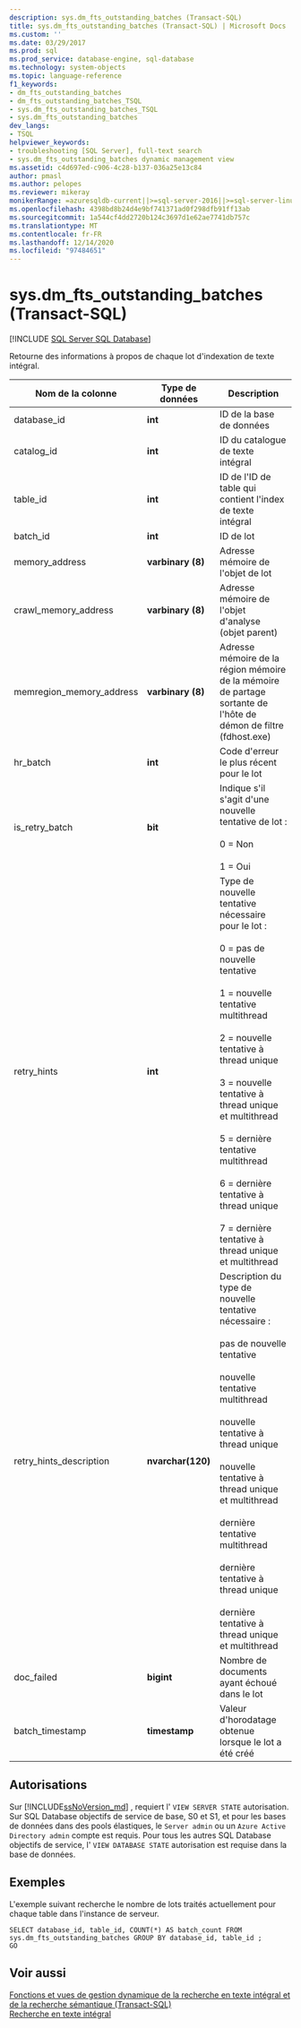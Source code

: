 ```yaml
---
description: sys.dm_fts_outstanding_batches (Transact-SQL)
title: sys.dm_fts_outstanding_batches (Transact-SQL) | Microsoft Docs
ms.custom: ''
ms.date: 03/29/2017
ms.prod: sql
ms.prod_service: database-engine, sql-database
ms.technology: system-objects
ms.topic: language-reference
f1_keywords:
- dm_fts_outstanding_batches
- dm_fts_outstanding_batches_TSQL
- sys.dm_fts_outstanding_batches_TSQL
- sys.dm_fts_outstanding_batches
dev_langs:
- TSQL
helpviewer_keywords:
- troubleshooting [SQL Server], full-text search
- sys.dm_fts_outstanding_batches dynamic management view
ms.assetid: c4d697ed-c906-4c28-b137-036a25e13c84
author: pmasl
ms.author: pelopes
ms.reviewer: mikeray
monikerRange: =azuresqldb-current||>=sql-server-2016||>=sql-server-linux-2017||=azuresqldb-mi-current
ms.openlocfilehash: 4398bd8b24d4e9bf741371ad0f298dfb91ff13ab
ms.sourcegitcommit: 1a544cf4dd2720b124c3697d1e62ae7741db757c
ms.translationtype: MT
ms.contentlocale: fr-FR
ms.lasthandoff: 12/14/2020
ms.locfileid: "97484651"
---
```

# <a name="sysdm_fts_outstanding_batches-transact-sql"></a>sys.dm_fts_outstanding_batches (Transact-SQL)
[!INCLUDE [SQL Server SQL Database](../../includes/applies-to-version/sql-asdb.md)]

  Retourne des informations à propos de chaque lot d'indexation de texte intégral.  
  
  |Nom de la colonne|Type de données|Description|  
|-----------------|---------------|-----------------|  
|database_id|**int**|ID de la base de données|  
|catalog_id|**int**|ID du catalogue de texte intégral|  
|table_id|**int**|ID de l'ID de table qui contient l'index de texte intégral|  
|batch_id|**int**|ID de lot|  
|memory_address|**varbinary (8)**|Adresse mémoire de l'objet de lot|  
|crawl_memory_address|**varbinary (8)**|Adresse mémoire de l'objet d'analyse (objet parent)|  
|memregion_memory_address|**varbinary (8)**|Adresse mémoire de la région mémoire de la mémoire de partage sortante de l'hôte de démon de filtre (fdhost.exe)|  
|hr_batch|**int**|Code d'erreur le plus récent pour le lot|  
|is_retry_batch|**bit**|Indique s'il s'agit d'une nouvelle tentative de lot :<br /><br /> 0 = Non<br /><br /> 1 = Oui|  
|retry_hints|**int**|Type de nouvelle tentative nécessaire pour le lot :<br /><br /> 0 = pas de nouvelle tentative<br /><br /> 1 = nouvelle tentative multithread<br /><br /> 2 = nouvelle tentative à thread unique<br /><br /> 3 = nouvelle tentative à thread unique et multithread<br /><br /> 5 = dernière tentative multithread<br /><br /> 6 = dernière tentative à thread unique<br /><br /> 7 = dernière tentative à thread unique et multithread|  
|retry_hints_description|**nvarchar(120)**|Description du type de nouvelle tentative nécessaire :<br /><br /> pas de nouvelle tentative<br /><br /> nouvelle tentative multithread<br /><br /> nouvelle tentative à thread unique<br /><br /> nouvelle tentative à thread unique et multithread<br /><br /> dernière tentative multithread<br /><br /> dernière tentative à thread unique<br /><br /> dernière tentative à thread unique et multithread|  
|doc_failed|**bigint**|Nombre de documents ayant échoué dans le lot|  
|batch_timestamp|**timestamp**|Valeur d'horodatage obtenue lorsque le lot a été créé|  
  
## <a name="permissions"></a>Autorisations  

Sur [!INCLUDE[ssNoVersion_md](../../includes/ssnoversion-md.md)] , requiert l' `VIEW SERVER STATE` autorisation.   
Sur SQL Database objectifs de service de base, S0 et S1, et pour les bases de données dans des pools élastiques, le `Server admin` ou un `Azure Active Directory admin` compte est requis. Pour tous les autres SQL Database objectifs de service, l' `VIEW DATABASE STATE` autorisation est requise dans la base de données.   
  
## <a name="examples"></a>Exemples  
 L'exemple suivant recherche le nombre de lots traités actuellement pour chaque table dans l'instance de serveur.  
  
```  
SELECT database_id, table_id, COUNT(*) AS batch_count FROM sys.dm_fts_outstanding_batches GROUP BY database_id, table_id ;  
GO  
```  
  
## <a name="see-also"></a>Voir aussi  
 [Fonctions et vues de gestion dynamique de la recherche en texte intégral et de la recherche sémantique &#40;Transact-SQL&#41;](../../relational-databases/system-dynamic-management-views/full-text-and-semantic-search-dynamic-management-views-functions.md)   
 [Recherche en texte intégral](../../relational-databases/search/full-text-search.md)  
  
  
